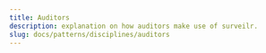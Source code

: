 ```yaml
---
title: Auditors
description: explanation on how auditors make use of surveilr.
slug: docs/patterns/disciplines/auditors
---
```

